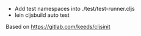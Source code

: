* Add test namespaces into ./test/test-runner.cljs
* lein cljsbuild auto test

Based on https://gitlab.com/keeds/cljsinit
